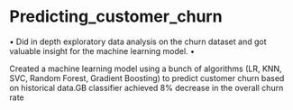 # Predicting_customer_churn


•
Did in depth exploratory data analysis on the churn dataset and got valuable insight
for the machine learning model.
•

Created a machine learning model using a bunch of algorithms (LR, KNN, SVC,
Random Forest, Gradient Boosting) to predict customer churn based on historical
data.GB classifier achieved 8% decrease in the overall churn rate
